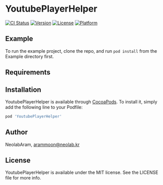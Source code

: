 # YoutubePlayerHelper

[![CI Status](https://img.shields.io/travis/NeolabAram/YoutubePlayerHelper.svg?style=flat)](https://travis-ci.org/NeolabAram/YoutubePlayerHelper)
[![Version](https://img.shields.io/cocoapods/v/YoutubePlayerHelper.svg?style=flat)](https://cocoapods.org/pods/YoutubePlayerHelper)
[![License](https://img.shields.io/cocoapods/l/YoutubePlayerHelper.svg?style=flat)](https://cocoapods.org/pods/YoutubePlayerHelper)
[![Platform](https://img.shields.io/cocoapods/p/YoutubePlayerHelper.svg?style=flat)](https://cocoapods.org/pods/YoutubePlayerHelper)

## Example

To run the example project, clone the repo, and run `pod install` from the Example directory first.

## Requirements

## Installation

YoutubePlayerHelper is available through [CocoaPods](https://cocoapods.org). To install
it, simply add the following line to your Podfile:

```ruby
pod 'YoutubePlayerHelper'
```

## Author

NeolabAram, arammoon@neolab.kr

## License

YoutubePlayerHelper is available under the MIT license. See the LICENSE file for more info.
